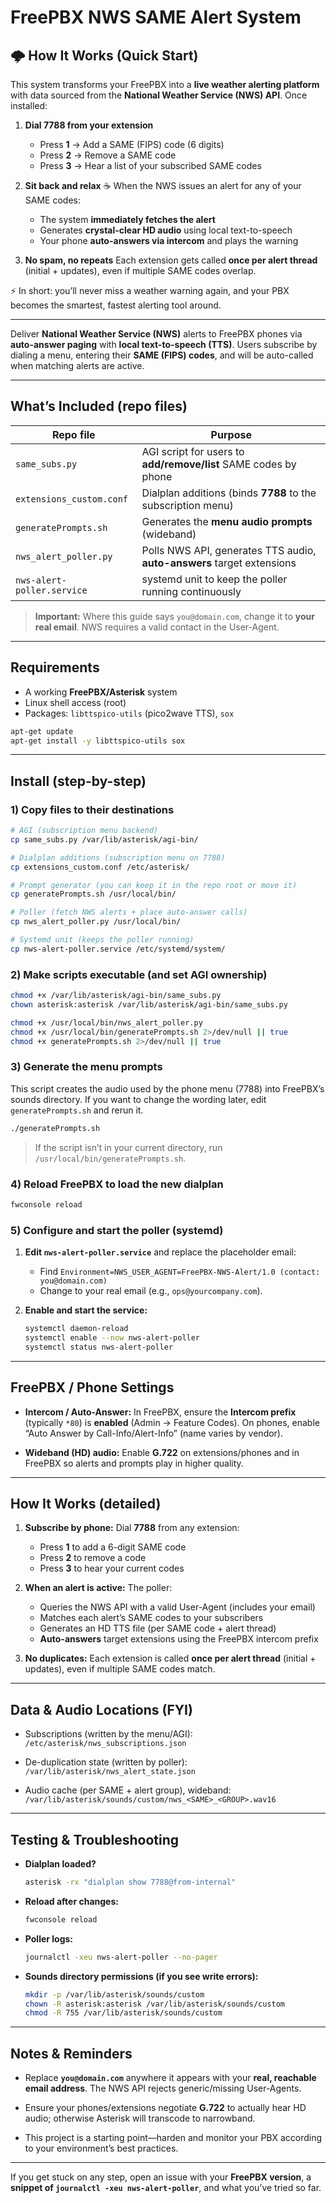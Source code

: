 # FreePBX NWS SAME Alert System

## 🌩 How It Works (Quick Start)

This system transforms your FreePBX into a **live weather alerting platform** with data sourced from the **National Weather Service (NWS) API**. Once installed:

1. **Dial 7788 from your extension**

   * Press **1** → Add a SAME (FIPS) code (6 digits)
   * Press **2** → Remove a SAME code
   * Press **3** → Hear a list of your subscribed SAME codes

2. **Sit back and relax** ☕
   When the NWS issues an alert for any of your SAME codes:

   * The system **immediately fetches the alert**
   * Generates **crystal-clear HD audio** using local text-to-speech
   * Your phone **auto-answers via intercom** and plays the warning

3. **No spam, no repeats**
   Each extension gets called **once per alert thread** (initial + updates), even if multiple SAME codes overlap.

⚡ In short: you’ll never miss a weather warning again, and your PBX becomes the smartest, fastest alerting tool around.

---

Deliver **National Weather Service (NWS)** alerts to FreePBX phones via **auto-answer paging** with **local text-to-speech (TTS)**.
Users subscribe by dialing a menu, entering their **SAME (FIPS) codes**, and will be auto-called when matching alerts are active.

---

## What’s Included (repo files)

| Repo file                  | Purpose                                                                |
| -------------------------- | ---------------------------------------------------------------------- |
| `same_subs.py`             | AGI script for users to **add/remove/list** SAME codes by phone        |
| `extensions_custom.conf`   | Dialplan additions (binds **7788** to the subscription menu)           |
| `generatePrompts.sh`       | Generates the **menu audio prompts** (wideband)                        |
| `nws_alert_poller.py`      | Polls NWS API, generates TTS audio, **auto-answers** target extensions |
| `nws-alert-poller.service` | systemd unit to keep the poller running continuously                   |

> **Important:** Where this guide says `you@domain.com`, change it to **your real email**. NWS requires a valid contact in the User-Agent.

---

## Requirements

* A working **FreePBX/Asterisk** system
* Linux shell access (root)
* Packages: `libttspico-utils` (pico2wave TTS), `sox`

```bash
apt-get update
apt-get install -y libttspico-utils sox
```

---

## Install (step-by-step)

### 1) Copy files to their destinations

```bash
# AGI (subscription menu backend)
cp same_subs.py /var/lib/asterisk/agi-bin/

# Dialplan additions (subscription menu on 7788)
cp extensions_custom.conf /etc/asterisk/

# Prompt generator (you can keep it in the repo root or move it)
cp generatePrompts.sh /usr/local/bin/

# Poller (fetch NWS alerts + place auto-answer calls)
cp nws_alert_poller.py /usr/local/bin/

# Systemd unit (keeps the poller running)
cp nws-alert-poller.service /etc/systemd/system/
```

### 2) Make scripts executable (and set AGI ownership)

```bash
chmod +x /var/lib/asterisk/agi-bin/same_subs.py
chown asterisk:asterisk /var/lib/asterisk/agi-bin/same_subs.py

chmod +x /usr/local/bin/nws_alert_poller.py
chmod +x /usr/local/bin/generatePrompts.sh 2>/dev/null || true
chmod +x generatePrompts.sh 2>/dev/null || true
```

### 3) Generate the menu prompts

This script creates the audio used by the phone menu (7788) into FreePBX’s sounds directory.
If you want to change the wording later, edit `generatePrompts.sh` and rerun it.

```bash
./generatePrompts.sh
```

> If the script isn’t in your current directory, run `/usr/local/bin/generatePrompts.sh`.

### 4) Reload FreePBX to load the new dialplan

```bash
fwconsole reload
```

### 5) Configure and start the poller (systemd)

1. **Edit `nws-alert-poller.service`** and replace the placeholder email:

   * Find `Environment=NWS_USER_AGENT=FreePBX-NWS-Alert/1.0 (contact: you@domain.com)`
   * Change to your real email (e.g., `ops@yourcompany.com`).

2. **Enable and start the service:**

   ```bash
   systemctl daemon-reload
   systemctl enable --now nws-alert-poller
   systemctl status nws-alert-poller
   ```

---

## FreePBX / Phone Settings

* **Intercom / Auto-Answer:**
  In FreePBX, ensure the **Intercom prefix** (typically `*80`) is **enabled** (Admin → Feature Codes).
  On phones, enable “Auto Answer by Call-Info/Alert-Info” (name varies by vendor).

* **Wideband (HD) audio:**
  Enable **G.722** on extensions/phones and in FreePBX so alerts and prompts play in higher quality.

---

## How It Works (detailed)

1. **Subscribe by phone:**
   Dial **7788** from any extension:

   * Press **1** to add a 6-digit SAME code
   * Press **2** to remove a code
   * Press **3** to hear your current codes

2. **When an alert is active:**
   The poller:

   * Queries the NWS API with a valid User-Agent (includes your email)
   * Matches each alert’s SAME codes to your subscribers
   * Generates an HD TTS file (per SAME code + alert thread)
   * **Auto-answers** target extensions using the FreePBX intercom prefix

3. **No duplicates:**
   Each extension is called **once per alert thread** (initial + updates), even if multiple SAME codes match.

---

## Data & Audio Locations (FYI)

* Subscriptions (written by the menu/AGI):
  `/etc/asterisk/nws_subscriptions.json`

* De-duplication state (written by poller):
  `/var/lib/asterisk/nws_alert_state.json`

* Audio cache (per SAME + alert group), wideband:
  `/var/lib/asterisk/sounds/custom/nws_<SAME>_<GROUP>.wav16`

---

## Testing & Troubleshooting

* **Dialplan loaded?**

  ```bash
  asterisk -rx "dialplan show 7788@from-internal"
  ```

* **Reload after changes:**

  ```bash
  fwconsole reload
  ```

* **Poller logs:**

  ```bash
  journalctl -xeu nws-alert-poller --no-pager
  ```

* **Sounds directory permissions (if you see write errors):**

  ```bash
  mkdir -p /var/lib/asterisk/sounds/custom
  chown -R asterisk:asterisk /var/lib/asterisk/sounds/custom
  chmod -R 755 /var/lib/asterisk/sounds/custom
  ```

---

## Notes & Reminders

* Replace **`you@domain.com`** anywhere it appears with your **real, reachable email address**.
  The NWS API rejects generic/missing User-Agents.

* Ensure your phones/extensions negotiate **G.722** to actually hear HD audio; otherwise Asterisk will transcode to narrowband.

* This project is a starting point—harden and monitor your PBX according to your environment’s best practices.

---

If you get stuck on any step, open an issue with your **FreePBX version**, a **snippet of `journalctl -xeu nws-alert-poller`**, and what you’ve tried so far.
